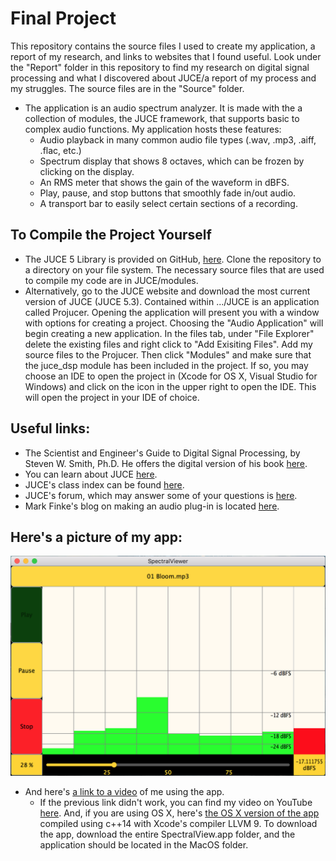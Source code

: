 # Final Project
This repository contains the source files I used to create my application, a report of my research, and links to websites that I found useful. Look under the "Report" folder in this repository to find my research on digital signal processing and what I discovered about JUCE/a report of my process and my struggles. The source files are in the "Source" folder.

* The application is an audio spectrum analyzer. It is made with the a collection of modules, the JUCE framework, that supports basic to complex audio functions. My application hosts these features:
    * Audio playback in many common audio file types (.wav, .mp3, .aiff, .flac, etc.)
    * Spectrum display that shows 8 octaves, which can be frozen by clicking on the display.
    * An RMS meter that shows the gain of the waveform in dBFS.
    * Play, pause, and stop buttons that smoothly fade in/out audio.
    * A transport bar to easily select certain sections of a recording.

## To Compile the Project Yourself
* The JUCE 5 Library is provided on GitHub, [here](https://github.com/WeAreROLI/JUCE "JUCE 5 Library on GitHub"). Clone the repository to a directory on your file system. The necessary source files that are used to compile my code are in JUCE/modules.
* Alternatively, go to the JUCE website and download the most current version of JUCE (JUCE 5.3). Contained within .../JUCE is an application called Projucer. Opening the application will present you with a window with options for creating a project. Choosing the "Audio Application" will begin creating a new application. In the files tab, under "File Explorer" delete the existing files and right click to "Add Exisiting Files". Add my source files to the Projucer. Then click "Modules" and make sure that the juce_dsp module has been included in the project. If so, you may choose an IDE to open the project in (Xcode for OS X, Visual Studio for Windows) and click on the icon in the upper right to open the IDE. This will open the project in your IDE of choice.

## Useful links:
* The Scientist and Engineer's Guide to Digital Signal Processing, by Steven W. Smith, Ph.D. He offers the digital version of his book [here](http://dspguide.com/pdfbook.htm "The Scientist and Engineer's Guide to Digital Signal Processing's Table of Content").
* You can learn about JUCE [here](https://juce.com/ "JUCE | JUCE").
* JUCE's class index can be found [here](https://docs.juce.com/master/classes.html "JUCE: Class Index").
* JUCE's forum, which may answer some of your questions is [here](https://forum.juce.com/ "JUCE: Forum").
* Mark Finke's blog on making an audio plug-in is located [here](http://www.martin-finke.de/blog/tags/making_audio_plugins.html "Mark Finke's Blog").

## Here's a picture of my app:
![Spectrum Analysis](MyGUI.png)
* And here's [a link to a video](https://drive.google.com/file/d/15JP6mvoeYjkq1Pq9BZY8vbRnD7ocD0UC/view?usp=sharing "Google Drive Movie") of me using the app. 
    * If the previous link didn't work, you can find my video on YouTube [here](https://www.youtube.com/watch?v=PXtUD59HWoY&feature=youtu.be "App Demo").
And, if you are using OS X, here's [the OS X version of the app](https://drive.google.com/drive/folders/1QNt7Qeyj8qh5hkbJtLkiXDZrUTzV-Fpw?usp=sharing "Google Drive App") compiled using c++14 with Xcode's compiler LLVM 9. To download the app, download the entire SpectralView.app folder, and the application should be located in the MacOS folder.
